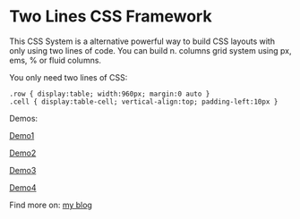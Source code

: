 # Two Lines CSS Framework

This CSS System is a alternative powerful way to build CSS layouts with only using two lines of code.
You can build n. columns grid system using px, ems, % or fluid columns.

You only need two lines of CSS:

```
.row { display:table; width:960px; margin:0 auto }
.cell { display:table-cell; vertical-align:top; padding-left:10px }
```

Demos:

[Demo1](demo.htm)

[Demo2](demo1.htm)

[Demo3](demo2.htm)

[Demo4](demo3.htm)

Find more on: [my blog](http://www.vcarrer.com/2010/10/two-lines-css-framework.html)
